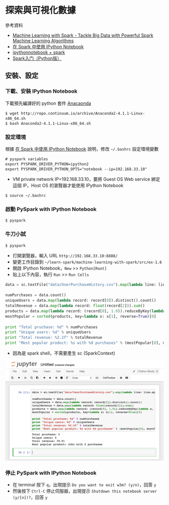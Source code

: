 # 探索與可視化數據

參考資料
- [Machine Learning with Spark - Tackle Big Data with Powerful Spark Machine Learning Algorithms](https://www.amazon.com/Machine-Learning-Spark-Powerful-Algorithms/dp/1783288515)
- [在 Spark 中使用 IPython Notebook](http://www.cnblogs.com/NaughtyBaby/p/5469469.html)
- [ipythonnotebook + spark](http://blog.csdn.net/sadfasdgaaaasdfa/article/details/47090513)
- [Spark入门（Python版）](http://blog.jobbole.com/86232/)

## 安裝、設定

### 下載、安裝 IPython Notebook
下載預先編譯好的 python 套件 [Anacaonda](https://www.continuum.io/downloads)

```shell
$ wget http://repo.continuum.io/archive/Anaconda2-4.1.1-Linux-x86_64.sh
$ bash Anaconda2-4.1.1-Linux-x86_64.sh
```

### 設定環境
根據 [在 Spark 中使用 IPython Notebook](http://www.cnblogs.com/NaughtyBaby/p/5469469.html) 說明，修改 `~/.bashrc` 設定環境變數

```
# pyspark variables
export PYSPARK_DRIVER_PYTHON=ipython2
export PYSPARK_DRIVER_PYTHON_OPTS="notebook --ip=192.168.33.10"
```
- VM private network IP=192.168.33.10，要將 Guest OS Web service 綁定這個 IP，Host OS 的瀏覽器才能使用 IPython Notebook

```shell
$ source ~/.bashrc
```

### 啟動 PySpark with IPython Notebook
```shell
$ pyspark
```

### 牛刀小試
```shell
$ pyspark
```

- 打開瀏覽器，輸入 URL `http://192.168.33.10:8888/`
- 變更工作目錄到 `~/learn-spark/machine-learning-with-spark/src/ex-1.6`
- 開啟 IPython Notebook，`New` >> `Python[Root]`
- 貼上以下內容，執行 `Run` >> `Run Cells`

```python
data = sc.textFile("data/UserPurchaseHistory.csv").map(lambda line: line.split(",")).map(lambda record: (record[0], record[1], record[2]))

numPurchases = data.count()
uniqueUsers = data.map(lambda record: record[0]).distinct().count()
totalRevenue = data.map(lambda record: float(record[2])).sum()
products = data.map(lambda record: (record[0], 1.0)).reduceByKey(lambda a, b: a+b).collect()
mostPopular = sorted(products, key=lambda x: x[1], reverse=True)[0]

print "Total pruchase: %d" % numPurchases
print "Unique users: %d" % uniqueUsers
print "Total revenue: %2.2f" % totalRevenue
print "Most popular product: %s with %d purchases" % (mostPopular[0], mostPopular[1])
```
- 因為是 spark shell，不需要產生 sc (SparkContext)

![](pictures/ipython-notebook.png)

### 停止 PySpark with IPython Notebook
- 在 terminal 按下 `q`，出現提示 `Do you want to exit w3m? (y/n)`，回答 `y`
- 然後按下 `Ctrl-C` 停止伺服器，出現提示 `Shutdown this notebook server (y/[n])?`，回答 `y`

